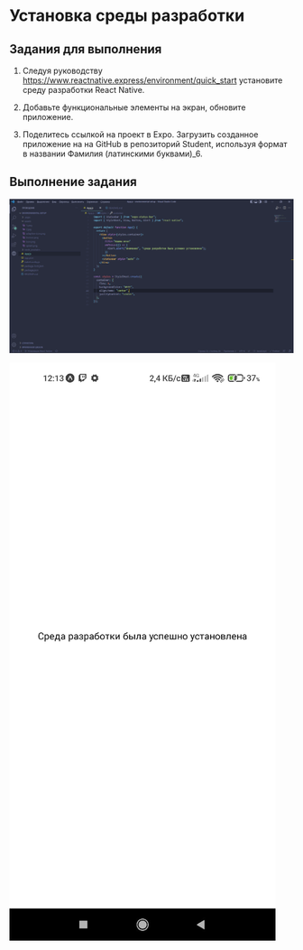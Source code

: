 # Установка среды разработки

## Задания для выполнения

1. Следуя руководству https://www.reactnative.express/environment/quick_start установите среду разработки React Native.

2. Добавьте функциональные элементы на экран, обновите приложение.

3. Поделитесь ссылкой на проект в Expo. Загрузить созданное приложение на на GitHub в репозиторий Student, используя формат в названии Фамилия (латинскими буквами)\_6.

## Выполнение задания

![image](assets/1.png)

![image](assets/2.jpg)
